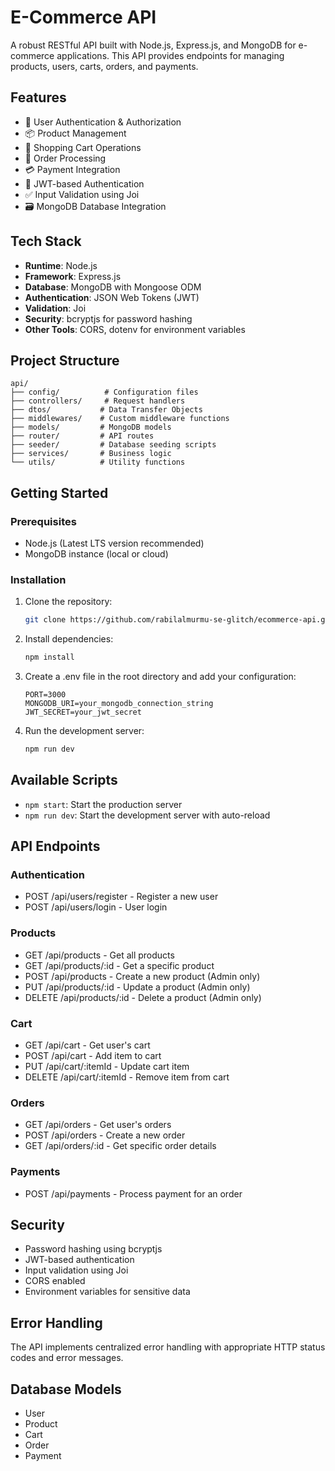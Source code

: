 # E-Commerce API

A robust RESTful API built with Node.js, Express.js, and MongoDB for e-commerce applications. This API provides endpoints for managing products, users, carts, orders, and payments.

## Features

- 🔐 User Authentication & Authorization
- 📦 Product Management
- 🛒 Shopping Cart Operations
- 📝 Order Processing
- 💳 Payment Integration
- 🔑 JWT-based Authentication
- ✅ Input Validation using Joi
- 🗃️ MongoDB Database Integration

## Tech Stack

- **Runtime**: Node.js
- **Framework**: Express.js
- **Database**: MongoDB with Mongoose ODM
- **Authentication**: JSON Web Tokens (JWT)
- **Validation**: Joi
- **Security**: bcryptjs for password hashing
- **Other Tools**: CORS, dotenv for environment variables

## Project Structure

```
api/
├── config/          # Configuration files
├── controllers/     # Request handlers
├── dtos/           # Data Transfer Objects
├── middlewares/    # Custom middleware functions
├── models/         # MongoDB models
├── router/         # API routes
├── seeder/         # Database seeding scripts
├── services/       # Business logic
└── utils/          # Utility functions
```

## Getting Started

### Prerequisites

- Node.js (Latest LTS version recommended)
- MongoDB instance (local or cloud)

### Installation

1. Clone the repository:
   ```bash
   git clone https://github.com/rabilalmurmu-se-glitch/ecommerce-api.git
   ```

2. Install dependencies:
   ```bash
   npm install
   ```

3. Create a .env file in the root directory and add your configuration:
   ```env
   PORT=3000
   MONGODB_URI=your_mongodb_connection_string
   JWT_SECRET=your_jwt_secret
   ```

4. Run the development server:
   ```bash
   npm run dev
   ```

## Available Scripts

- `npm start`: Start the production server
- `npm run dev`: Start the development server with auto-reload

## API Endpoints

### Authentication
- POST /api/users/register - Register a new user
- POST /api/users/login - User login

### Products
- GET /api/products - Get all products
- GET /api/products/:id - Get a specific product
- POST /api/products - Create a new product (Admin only)
- PUT /api/products/:id - Update a product (Admin only)
- DELETE /api/products/:id - Delete a product (Admin only)

### Cart
- GET /api/cart - Get user's cart
- POST /api/cart - Add item to cart
- PUT /api/cart/:itemId - Update cart item
- DELETE /api/cart/:itemId - Remove item from cart

### Orders
- GET /api/orders - Get user's orders
- POST /api/orders - Create a new order
- GET /api/orders/:id - Get specific order details

### Payments
- POST /api/payments - Process payment for an order

## Security

- Password hashing using bcryptjs
- JWT-based authentication
- Input validation using Joi
- CORS enabled
- Environment variables for sensitive data

## Error Handling

The API implements centralized error handling with appropriate HTTP status codes and error messages.

## Database Models

- User
- Product
- Cart
- Order
- Payment

